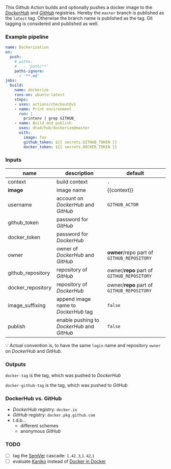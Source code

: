 This Github Action builds and optionally pushes a docker image to the [*DockerHub*](https://docs.docker.com/docker-hub/) and [*GitHub*](https://help.github.com/github/managing-packages-with-github-package-registry/configuring-docker-for-use-with-github-package-registry) registries. Hereby the `master` branch is published as the `latest` tag. Otherwise the branch name is published as the tag. Git tagging is considered and published as well.

### Example pipeline

```yaml
name: Dockerization
on:
  push:
    # paths:
    #   - 'path/**'
    paths-ignore:
      - '**.md'
jobs:
  build:
    name: dockerize
    runs-on: ubuntu-latest
    steps:
    - uses: actions/checkout@v1
    - name: Print environment
      run: |
        printenv | grep GITHUB_
    - name: Build and publish
      uses: dta4/hub/dockerize@master
      with:
        image: foo
        github_token: ${{ secrets.GITHUB_TOKEN }}
        docker_token: ${{ secrets.DOCKER_TOKEN }}
 ```

### Inputs

| name | description | default |
| --- | --- | --- |
| context | build context | `.` |
| **image** | image name | {{context}} |
| username | account on *DockerHub* and *GitHub* | `GITHUB_ACTOR` |
| github_token | password for *GitHub* | |
| docker_token | password for *DockerHub* | |
| owner | owner of *DockerHub* and *GitHub* | **owner**/repo part of `GITHUB_REPOSITORY` |
| github_repository | repository of *GitHub* | owner/**repo** part of `GITHUB_REPOSITORY` |
| docker_repository | repository of *DockerHub* |  owner/**repo** part of `GITHUB_REPOSITORY` |
| image_suffixing | append image name to *DockerHub* tag | `false` |
| publish | enable pushing to *DockerHub* and *GitHub* | `false` |

:bulb: Actual convention is, to have the same `login` name and repository `owner` on *DockerHub* and *GitHub*.

### Outputs

`docker-tag` is the tag, which was pushed to *DockerHub*

`docker-github-tag` is the tag, which was pushed to *GitHub*

### DockerHub vs. GitHub

* *DockerHub* registry: `docker.io`
* *GitHub* registry: `docker.pkg.github.com`
* t.d.b...
  * different schemes
  * anonymous *GitHub*

### TODO

* [ ] tag the [SemVer](https://semver.org/) cascade: `1.42.3`,`1.42`,`1`
* [ ] evaluate [Kaniko](https://github.com/GoogleContainerTools/kaniko) instead of [Docker in Docker](https://hub.docker.com/_/docker/)
